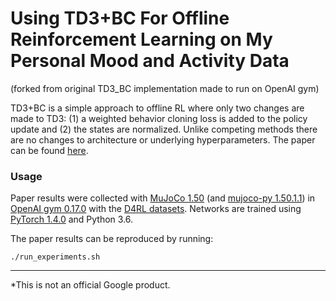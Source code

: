 # Using TD3+BC For Offline Reinforcement Learning on My Personal Mood and Activity Data
(forked from original TD3_BC implementation made to run on OpenAI gym)

TD3+BC is a simple approach to offline RL where only two changes are made to TD3: (1) a weighted behavior cloning loss is added to the policy update and (2) the states are normalized. Unlike competing methods there are no changes to architecture or underlying hyperparameters. The paper can be found [here](https://arxiv.org/abs/2106.06860).

### Usage
Paper results were collected with [MuJoCo 1.50](http://www.mujoco.org/) (and [mujoco-py 1.50.1.1](https://github.com/openai/mujoco-py)) in [OpenAI gym 0.17.0](https://github.com/openai/gym) with the [D4RL datasets](https://github.com/rail-berkeley/d4rl). Networks are trained using [PyTorch 1.4.0](https://github.com/pytorch/pytorch) and Python 3.6.

The paper results can be reproduced by running:
```
./run_experiments.sh
```

---
*This is not an official Google product. 
